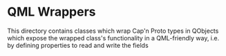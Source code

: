 # QML Wrappers

This directory contains classes which wrap Cap'n Proto types in QObjects which expose the wrapped class's functionality
in a QML-friendly way, i.e. by defining properties to read and write the fields

